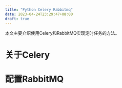 ```yaml
---
title: "Python Celery Rabbitmq"
date: 2023-04-24T23:29:47+08:00
draft: true
---
```


本文主要介绍使用Celery和RabbitMQ实现定时任务的方法。

# 关于Celery

# 配置RabbitMQ

# 